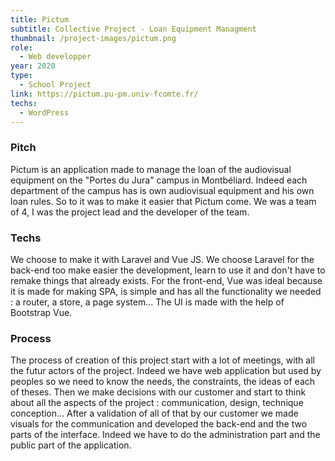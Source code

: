 ```yaml
---
title: Pictum
subtitle: Collective Project - Loan Equipment Managment
thumbnail: /project-images/pictum.png
role:
  - Web developper
year: 2020
type:
  - School Project
link: https://pictum.pu-pm.univ-fcomte.fr/
techs:
  - WordPress
---
```


### Pitch

Pictum is an application made to manage the loan of the audiovisual equipment on the "Portes du Jura" campus in Montbéliard.
Indeed each department of the campus has is own audiovisual equipment and his own loan rules. So to it was to make it easier
that Pictum come. We was a team of 4, I was the project lead and the developer of the team.

### Techs

We choose to make it with Laravel and Vue JS. We choose Laravel for the back-end too make easier the development, learn
to use it and don't have to remake things that already exists. For the front-end, Vue was ideal because it is made for
making SPA, is simple and has all the functionality we needed : a router, a store, a page system... The UI is made with
the help of Bootstrap Vue.

### Process

The process of creation of this project start with a lot of meetings, with all the futur actors of the project. Indeed
we have web application but used by peoples so we need to know the needs, the constraints, the ideas of each of theses.
Then we make decisions with our customer and start to think about all the aspects of the project : communication, design,
technique conception... After a validation of all of that by our customer we made visuals for the communication and developed
the back-end and the two parts of the interface. Indeed we have to do the administration part and the public part of
the application.
